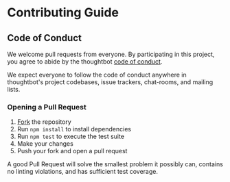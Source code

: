 # Contributing Guide

## Code of Conduct

We welcome pull requests from everyone. By participating in this project, you
agree to abide by the thoughtbot [code of conduct].

We expect everyone to follow the code of conduct anywhere in thoughtbot's
project codebases, issue trackers, chat-rooms, and mailing lists.

[code of conduct]: https://thoughtbot.com/open-source-code-of-conduct

### Opening a Pull Request

1. [Fork][] the repository
2. Run `npm install` to install dependencies
3. Run `npm test` to execute the test suite
4. Make your changes
5. Push your fork and open a pull request

A good Pull Request will solve the smallest problem it possibly can, contains no
linting violations, and has sufficient test coverage.

[Fork]: https://github.com/thoughtbot/trix-mentions-element/fork
